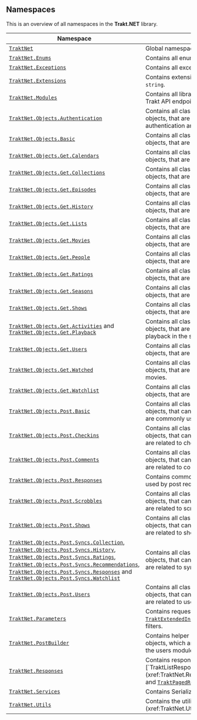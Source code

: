 ## Namespaces

This is an overview of all namespaces in the **Trakt.NET** library.

| Namespace | Contents |
| ---------- | -------- |
| [`TraktNet`](xref:TraktNet) | Global namespace containing the [`TraktClient`](xref:TraktNet.TraktClient) .|
| [`TraktNet.Enums`](xref:TraktNet.Enums) | Contains all enumerations.|
| [`TraktNet.Exceptions`](xref:TraktNet.Exceptions) | Contains all exceptions.|
| [`TraktNet.Extensions`](xref:TraktNet.Extensions) | Contains extension methods for `DateTime` and `string`.|
| [`TraktNet.Modules`](xref:TraktNet.Modules) | Contains all library modules for accessing the Trakt API endpoints.|
| [`TraktNet.Objects.Authentication`](xref:TraktNet.Objects.Authentication) | Contains all classes, which represent JSON objects, that are mainly used by for authentication and authorization.|
| [`TraktNet.Objects.Basic`](xref:TraktNet.Objects.Basic) | Contains all classes, which represent JSON objects, that are commonly used.|
| [`TraktNet.Objects.Get.Calendars`](xref:TraktNet.Objects.Get.Calendars) | Contains all classes, which represent JSON objects, that are related to calendar methods.|
| [`TraktNet.Objects.Get.Collections`](xref:TraktNet.Objects.Get.Collections) | Contains all classes, which represent JSON objects, that are related to collections.|
| [`TraktNet.Objects.Get.Episodes`](xref:TraktNet.Objects.Get.Episodes) | Contains all classes, which represent JSON objects, that are related to episodes.|
| [`TraktNet.Objects.Get.History`](xref:TraktNet.Objects.Get.History) | Contains all classes, which represent JSON objects, that are related to history methods.|
| [`TraktNet.Objects.Get.Lists`](xref:TraktNet.Objects.Get.Lists) | Contains all classes, which represent JSON objects, that are related to lists.|
| [`TraktNet.Objects.Get.Movies`](xref:TraktNet.Objects.Get.Movies) | Contains all classes, which represent JSON objects, that are related to movies.|
| [`TraktNet.Objects.Get.People`](xref:TraktNet.Objects.Get.People) | Contains all classes, which represent JSON objects, that are related to people.|
| [`TraktNet.Objects.Get.Ratings`](xref:TraktNet.Objects.Get.Ratings) | Contains all classes, which represent JSON objects, that are related to ratings.|
| [`TraktNet.Objects.Get.Seasons`](xref:TraktNet.Objects.Get.Seasons) | Contains all classes, which represent JSON objects, that are related to seasons.|
| [`TraktNet.Objects.Get.Shows`](xref:TraktNet.Objects.Get.Shows) | Contains all classes, which represent JSON objects, that are returned by the Trakt API.|
| [`TraktNet.Objects.Get.Activities`](xref:TraktNet.Objects.Get.Syncs.Activities) and [`TraktNet.Objects.Get.Playback`](xref:TraktNet.Objects.Get.Syncs.Playback) | Contains all classes, which represent JSON objects, that are related to activities and playback in the sync module.|
| [`TraktNet.Objects.Get.Users`](xref:TraktNet.Objects.Get.Users) | Contains all classes, which represent JSON objects, that are related to users.|
| [`TraktNet.Objects.Get.Watched`](xref:TraktNet.Objects.Get.Watched) | Contains all classes, which represent JSON objects, that are related to watched shows and movies.|
| [`TraktNet.Objects.Get.Watchlist`](xref:TraktNet.Objects.Get.Watchlist) | Contains all classes, which represent JSON objects, that are related to watchlist methods.|
| [`TraktNet.Objects.Post.Basic`](xref:TraktNet.Objects.Post.Basic) | Contains all classes, which represent JSON objects, that can be sent to the Trakt API, that are commonly used. |
| [`TraktNet.Objects.Post.Checkins`](xref:TraktNet.Objects.Post.Checkins) | Contains all classes, which represent JSON objects, that can be sent to the Trakt API, that are related to checkin requests. |
| [`TraktNet.Objects.Post.Comments`](xref:TraktNet.Objects.Post.Comments) | Contains all classes, which represent JSON objects, that can be sent to the Trakt API, that are related to comment requests. |
| [`TraktNet.Objects.Post.Responses`](xref:TraktNet.Objects.Post.Responses) | Contains commonly used response objects used by post requests. |
| [`TraktNet.Objects.Post.Scrobbles`](xref:TraktNet.Objects.Post.Scrobbles) | Contains all classes, which represent JSON objects, that can be sent to the Trakt API, that are related to scrobble requests. |
| [`TraktNet.Objects.Post.Shows`](xref:TraktNet.Objects.Post.Shows) | Contains all classes, which represent JSON objects, that can be sent to the Trakt API, that are related to show watched requests. |
| [`TraktNet.Objects.Post.Syncs.Collection`](xref:TraktNet.Objects.Post.Syncs.Collection), [`TraktNet.Objects.Post.Syncs.History`](xref:TraktNet.Objects.Post.Syncs.History), [`TraktNet.Objects.Post.Syncs.Ratings`](xref:TraktNet.Objects.Post.Syncs.Ratings), [`TraktNet.Objects.Post.Syncs.Recommendations`](xref:TraktNet.Objects.Post.Syncs.Recommendations), [`TraktNet.Objects.Post.Syncs.Responses`](xref:TraktNet.Objects.Post.Syncs.Responses) and [`TraktNet.Objects.Post.Syncs.Watchlist`](xref:TraktNet.Objects.Post.Syncs.Watchlist) | Contains all classes, which represent JSON objects, that can be sent to the Trakt API, that are related to sync requests. |
| [`TraktNet.Objects.Post.Users`](xref:TraktNet.Objects.Post.Users) | Contains all classes, which represent JSON objects, that can be sent to the Trakt API, that are related to user requests. |
| [`TraktNet.Parameters`](xref:TraktNet.Parameters) | Contains request parameters like [`TraktExtendedInfo`](xref:TraktNet.Parameters.TraktExtendedInfo), [`TraktPagedParameters`](xref:TraktNet.Parameters.TraktPagedParameters) and filters. |
| [`TraktNet.PostBuilder`](xref:TraktNet.PostBuilder) | Contains helper classes for building post objects, which are mainly used in the sync and the users module. |
| [`TraktNet.Responses`](xref:TraktNet.Responses) | Contains response classes like [`TraktResponse`](xref:TraktNet.Responses.TraktResponse`1), [`TraktListResponse`](xref:TraktNet.Responses.TraktListResponse`1) and [`TraktPagedResponse`](xref:TraktNet.Responses.TraktPagedResponse`1). |
| [`TraktNet.Services`](xref:TraktNet.Services) | Contains Serialization- and Language-Service. |
| [`TraktNet.Utils`](xref:TraktNet.Utils) | Contains the utility classes [`Pair`](xref:TraktNet.Utils.Pair`2) and [`Range`](xref:TraktNet.Utils.Range`1).|
